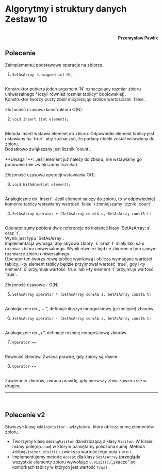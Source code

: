 # **Algorytmy i struktury danych** <br/> **Zestaw 10**
<br>
<div style="text-align: right"><b>Przemysław Pawlik</b></div>

## **Polecenie**
Zaimplementuj podstawowe operacje na zbiorze.

1. `SetAsArray (unsigned int N);` 
<br>
Konstruktor pobiera jeden argument `N` oznaczający rozmiar zbioru uniwersalnego *(czyli również rozmiar tablicy*
boolowskiej). 
<br>
Konstruktor tworzy pusty zbiór inicjalizując tablicę wartościami `false`. 
<br>
<br>
Złożoność czasowa konstruktora O(N). 

2. `void Insert (int element);` 
<br>
Metoda Insert wstawia element do zbioru. Odpowiedni element tablicy jest ustawiany na `true`, aby zaznaczyć, że podany obiekt został wstawiony do zbioru. 
<br>
Dodatkowo zwiększany jest licznik `count`.
<br>
<br>
**Uwaga 1**: Jeśli element już należy do zbioru, nie wstawiamy go ponownie (nie zwiększamy licznika). 
<br>
<br>
Złożoność czasowa operacji wstawiania O(1).

3. `void Withdraw(int element);`
<br> 
Analogicznie do `Insert`. Jeśli element należy do zbioru,
to w odpowiedniej komórce tablicy wstawiamy watrtość `false` i zmniejszamy licznik `count`. 

4. `SetAsArray operator + (SetAsArray const& s, SetAsArray const& t)`
<br>
Operator sumy pobiera dwie referencje do instancji klasy `SetAsArray: s` oraz `t`.
<br>
Wynik jest typu `SetAsArray`. 
<br>
Implementacja wymaga, aby obydwa zbiory `s` oraz `t` miały taki sam rozmiar zbioru uniwersalnego. Wynik również będzie zbiorem o tym samym rozmiarze zbioru uniwersalnego. 
<br>
Operator ten tworzy nową tablicę wynikową i oblicza wymagane wartości tablicy. i-ty element tablicy będzie przyjmował wartość `true`, gdy i-ty element `s` przyjmuje wartość `true` lub i-ty element `t` przyjmuje wartość `true`.
<br>
<br>
Złożoność czasowa – O(N)

5. `SetAsArray operator * (SetAsArray const& s, SetAsArray const& t)`
<br>
Analogicznie do „`+`”, definiuje iloczyn mnogościowy (przecięcie) zbiorów.

6. `SetAsArray operator - (SetAsArray const& s, SetAsArray const& t)`
<br>
Analogicznie do „+”, definiuje różnicę mnogościową zbiorów.

7. `Operator ==` 
<br>
Równość zbiorów. Zwraca prawdę, gdy zbiory są równe.

8. `Operator <=`
<br>
Zawieranie zbiorów, zwraca prawdę, gdy pierwszy zbiór zawiera się w drugim. 

----------
<br>

## **Polecenie v2**
Stworzyć klasę `AddingVisitor` – wizytatora, który oblicza sumę elementów zbioru.
* Tworzymy klasę `AddingVisitor` dziedziczącą z klasy `Visitor`. W klasie mamy pole(np. `sum`) w którym pamiętamy policzona sumę. Metoda `AddingVisitor.visit(i)` zwieksza wartość tego pola `sum` o `i`. 
* Implementujemy metodę `Accept` dla klasy `SetAsArray` (przegląda wszystkie elementy zbioru wywołując `v.visit()`.(„skacze” po komórkach tablicy w których jest wartość `true`) 

